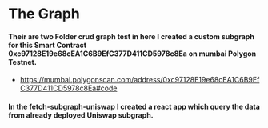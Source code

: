 # The Graph
#### Their are two Folder crud graph test in here I created a custom subgraph for this Smart Contract 0xc97128E19e68cEA1C6B9EfC377D411CD5978c8Ea on mumbai Polygon Testnet.
- https://mumbai.polygonscan.com/address/0xc97128E19e68cEA1C6B9EfC377D411CD5978c8Ea#code
#### In the fetch-subgraph-uniswap I created a react app which query the data from already deployed Uniswap subgraph.